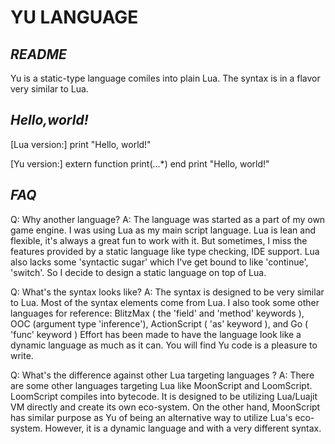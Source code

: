 # YU LANGUAGE

*README*
----
Yu is a static-type language comiles into plain Lua.
The syntax is in a flavor very similar to Lua.

*Hello,world!*
----
[Lua version:]
print "Hello, world!"

[Yu version:]
extern
  function print(...*)
end
print "Hello, world!"


*FAQ*
----
Q: Why another language?
A: The language was started as a part of my own game engine. I was using Lua as my main script language. Lua is lean and flexible, it's always a great fun to work with it. But sometimes, I miss the features provided by a static language like type checking, IDE support. Lua also lacks some 'syntactic sugar' which I've get bound to like 'continue', 'switch'.  So I decide to design a static language on top of Lua.


Q: What's the syntax looks like?
A: The syntax is designed to be very similar to Lua. Most of the syntax elements come from Lua. 
I also took some other languages for reference: BlitzMax ( the 'field' and 'method' keywords ), OOC (argument type 'inference'), ActionScript ( 'as' keyword ), and Go ( 'func' keyword )
Effort has been made to have the language look like a dynamic language as much as it can. 
You will find Yu code is a pleasure to write.


Q: What's the difference against other Lua targeting languages ?
A: There are some other languages targeting Lua like MoonScript and LoomScript. 
LoomScript compiles into bytecode. It is designed to be utilizing Lua/Luajit VM directly and create its own eco-system. 
On the other hand, MoonScript has similar purpose as Yu of being an alternative way to utilize Lua's eco-system. However, it is a dynamic language and with a very different syntax. 